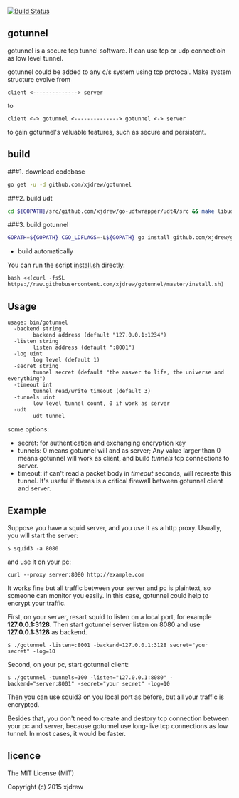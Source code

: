 [![Build Status](https://travis-ci.org/xjdrew/gotunnel.svg?branch=master)](https://travis-ci.org/xjdrew/gotunnel)

## gotunnel
gotunnel is a secure tcp tunnel software. It can use tcp or udp connectioin as low level tunnel.

gotunnel could be added to any c/s system using tcp protocal. Make system structure evolve from
```
client <--------------> server
```
to
```
client <-> gotunnel <--------------> gotunnel <-> server
```
to gain gotunnel's valuable features, such as secure and persistent. 

## build

###1. download codebase
```bash
go get -u -d github.com/xjdrew/gotunnel
```
###2. build udt
```bash
cd ${GOPATH}/src/github.com/xjdrew/go-udtwrapper/udt4/src && make libudt.a && cp libudt.a ${GOPATH}
```
###3. build gotunnel
```bash
GOPATH=${GOPATH} CGO_LDFLAGS=-L${GOPATH} go install github.com/xjdrew/gotunnel
```

* build automatically

You can run the script [install.sh](https://github.com/xjdrew/gotunnel/blob/master/install.sh) directly:
```
bash <<(curl -fsSL https://raw.githubusercontent.com/xjdrew/gotunnel/master/install.sh)
```

## Usage

```
usage: bin/gotunnel
  -backend string
        backend address (default "127.0.0.1:1234")
  -listen string
        listen address (default ":8001")
  -log uint
        log level (default 1)
  -secret string
        tunnel secret (default "the answer to life, the universe and everything")
  -timeout int
        tunnel read/write timeout (default 3)
  -tunnels uint
        low level tunnel count, 0 if work as server
  -udt
        udt tunnel
```

some options:
* secret: for authentication and exchanging encryption key
* tunnels: 0 means gotunnel will and as server; Any value larger than 0 means gotunnel will work as client, and build *tunnels* tcp connections to server.
* timeout: if can't read a packet body in *timeout* seconds, will recreate this tunnel. It's useful if theres is a critical firewall between gotunnel client and server.


## Example
Suppose you have a squid server, and you use it as a http proxy. Usually, you will start the server:
```
$ squid3 -a 8080
```
and use it on your pc:
```
curl --proxy server:8080 http://example.com
```
It works fine but all traffic between your server and pc is plaintext, so someone can monitor you easily. In this case, gotunnel could help to encrypt your traffic.

First, on your server, resart squid to listen on a local port, for example **127.0.0.1:3128**. Then start gotunnel server listen on 8080 and use **127.0.0.1:3128** as backend.
```
$ ./gotunnel -listen=:8001 -backend=127.0.0.1:3128 secret="your secret" -log=10 
```
Second, on your pc, start gotunnel client:
```
$ ./gotunnel -tunnels=100 -listen="127.0.0.1:8080" -backend="server:8001" -secret="your secret" -log=10 
```

Then you can use squid3 on you local port as before, but all your traffic is encrypted. 

Besides that, you don't need to create and destory tcp connection between your pc and server, because gotunnel use long-live tcp connections as low tunnel. In most cases, it would be faster.

## licence
The MIT License (MIT)

Copyright (c) 2015 xjdrew

